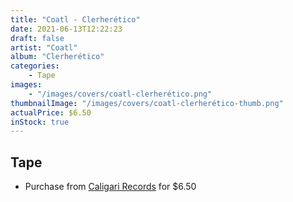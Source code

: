 ```yaml
---
title: "Coatl - Clerherético"
date: 2021-06-13T12:22:23
draft: false
artist: "Coatl"
album: "Clerherético"
categories:
    - Tape
images:
    - "/images/covers/coatl-clerherético.png"
thumbnailImage: "/images/covers/coatl-clerherético-thumb.png"
actualPrice: $6.50
inStock: true
---
```


## Tape
* Purchase from [Caligari Records](https://caligarirecords.storenvy.com/products/24171183-coatl-clerheretico) for $6.50
